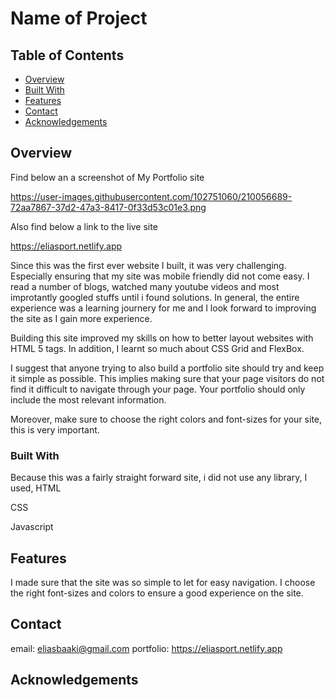 # Name of Project

## Table of Contents

- [Overview](#overview)
- [Built With](#built-with)
- [Features](#features)
- [Contact](#contact)
- [Acknowledgements](#acknowledgements)

## Overview

<!-- TODO: Add a screenshot of the live project.![Screenshot (7)



    1. Link to a 'live demo.'
    2. Describe your overall experience in a couple of sentences.
    3. List a few specific technical things that you learned or improved on.
    4. Share any other tips or guidance for others attempting this or something similar.
 -->
 Find below an a screenshot of My Portfolio site   
 
 https://user-images.githubusercontent.com/102751060/210056689-72aa7867-37d2-47a3-8417-0f33d53c01e3.png
 
 Also find below a link to the live site  
 
 https://eliasport.netlify.app
 
 Since this was the first ever website I built, it was very challenging.
 Especially ensuring that my site was mobile friendly did not come easy. I read a number of blogs, watched many 
 youtube videos and most improtantly googled stuffs until i found solutions. In general, the entire experience was a learning journery for me and I look forward to  improving the site as I gain more experience. 

Building this site improved my skills on how to better layout websites with HTML 5 tags.
In addition, I learnt so much about CSS Grid and FlexBox.

I suggest that anyone trying to also build a portfolio site should try and keep it simple as possible. This implies making sure that your page visitors do not find it difficult to navigate through your page.
Your portfolio should only include the most relevant information.

Moreover, make sure to choose the right colors and font-sizes for your site, this is very important.


### Built With

Because this was a fairly straight forward site, i did not use any library, I used, 
HTML  

CSS  

Javascript


## Features

<!-- TODO: List what specific 'user problems' that this application solves. -->
I made sure that the site was so simple to let for easy navigation.
I choose the right font-sizes and colors to ensure a good experience on the site.

## Contact

email: eliasbaaki@gmail.com
portfolio: https://eliasport.netlify.app

## Acknowledgements
